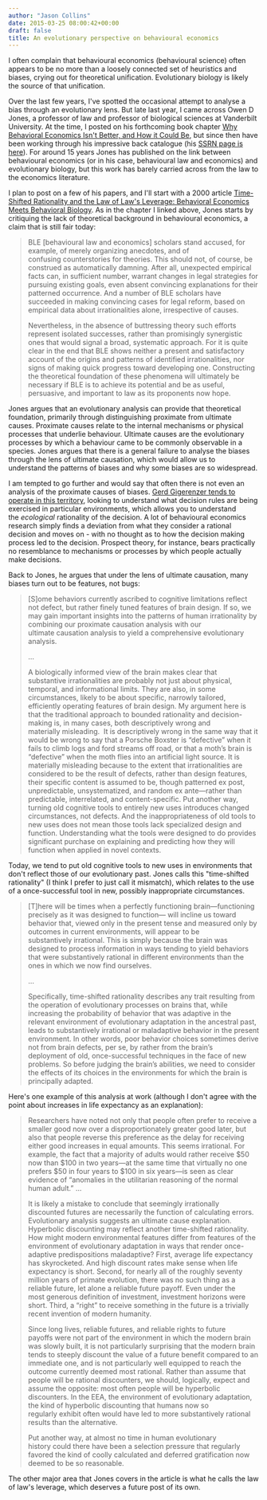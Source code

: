 ```yaml
---
author: "Jason Collins"
date: 2015-03-25 08:00:42+00:00
draft: false
title: An evolutionary perspective on behavioural economics
---
```


I often complain that behavioural economics (behavioural science) often appears to be no more than a loosely connected set of heuristics and biases, crying out for theoretical unification. Evolutionary biology is likely the source of that unification.

Over the last few years, I've spotted the occasional attempt to analyse a bias through an evolutionary lens. But late last year, I came across Owen D Jones, a professor of law and professor of biological sciences at Vanderbilt University. At the time, I posted on his forthcoming book chapter [Why Behavioral Economics Isn't Better, and How it Could Be](https://www.jasoncollins.blog/improving-behavioural-economics/), but since then have been working through his impressive back catalogue (his [SSRN page is here](http://papers.ssrn.com/sol3/cf_dev/AbsByAuth.cfm?per_id=142209#reg)). For around 15 years Jones has published on the link between behavioural economics (or in his case, behavioural law and economics) and evolutionary biology, but this work has barely carried across from the law to the economics literature.

I plan to post on a few of his papers, and I'll start with a 2000 article [Time-Shifted Rationality and the Law of Law's Leverage: Behavioral Economics Meets Behavioral Biology](http://ssrn.com/abstract=249419). As in the chapter I linked above, Jones starts by critiquing the lack of theoretical background in behavioural economics, a claim that is still fair today:


<blockquote>BLE [behavioural law and economics] scholars stand accused, for example, of merely organizing anecdotes, and of confusing counterstories for theories. This should not, of course, be construed as automatically damning. After all, unexpected empirical facts can, in sufficient number, warrant changes in legal strategies for pursuing existing goals, even absent convincing explanations for their patterned occurrence. And a number of BLE scholars have succeeded in making convincing cases for legal reform, based on empirical data about irrationalities alone, irrespective of causes.

Nevertheless, in the absence of buttressing theory such efforts represent isolated successes, rather than promisingly synergistic ones that would signal a broad, systematic approach. For it is quite clear in the end that BLE shows neither a present and satisfactory account of the origins and patterns of identified irrationalities, nor signs of making quick progress toward developing one. Constructing the theoretical foundation of these phenomena will ultimately be necessary if BLE is to achieve its potential and be as useful, persuasive, and important to law as its proponents now hope.</blockquote>


Jones argues that an evolutionary analysis can provide that theoretical foundation, primarily through distinguishing proximate from ultimate causes. Proximate causes relate to the internal mechanisms or physical processes that underlie behaviour. Ultimate causes are the evolutionary processes by which a behaviour came to be commonly observable in a species. Jones argues that there is a general failure to analyse the biases through the lens of ultimate causation, which would allow us to understand the patterns of biases and why some biases are so widespread.

I am tempted to go further and would say that often there is not even an analysis of the proximate causes of biases. [Gerd Gigerenzer tends to operate in this territory](https://www.jasoncollins.blog/four-perspectives-on-human-decision-making/), looking to understand what decision rules are being exercised in particular environments, which allows you to understand the _ecological_ rationality of the decision. A lot of behavioural economics research simply finds a deviation from what they consider a rational decision and moves on - with no thought as to how the decision making process led to the decision. Prospect theory, for instance, bears practically no resemblance to mechanisms or processes by which people actually make decisions.

Back to Jones, he argues that under the lens of ultimate causation, many biases turn out to be features, not bugs:


<blockquote>[S]ome behaviors currently ascribed to cognitive limitations reflect not defect, but rather finely tuned features of brain design. If so, we may gain important insights into the patterns of human irrationality by combining our proximate causation analysis with our ultimate causation analysis to yield a comprehensive evolutionary analysis.

...

A biologically informed view of the brain makes clear that substantive irrationalities are probably not just about physical, temporal, and informational limits. They are also, in some circumstances, likely to be about specific, narrowly tailored, efficiently operating features of brain design. My argument here is that the traditional approach to bounded rationality and decision-making is, in many cases, both descriptively wrong and materially misleading.  It is descriptively wrong in the same way that it would be wrong to say that a Porsche Boxster is “defective” when it fails to climb logs and ford streams off road, or that a moth’s brain is “defective” when the moth flies into an artificial light source. It is materially misleading because to the extent that irrationalities are considered to be the result of defects, rather than design features, their specific content is assumed to be, though patterned ex post, unpredictable, unsystematized, and random ex ante—rather than predictable, interrelated, and content-specific. Put another way, turning old cognitive tools to entirely new uses introduces changed circumstances, not defects. And the inappropriateness of old tools to new uses does not mean those tools lack specialized design and function. Understanding what the tools were designed to do provides significant purchase on explaining and predicting how they will function when applied in novel contexts.</blockquote>


Today, we tend to put old cognitive tools to new uses in environments that don't reflect those of our evolutionary past. Jones calls this "time-shifted rationality" (I think I prefer to just call it mismatch), which relates to the use of a once-successful tool in new, possibly inappropriate circumstances.


<blockquote>[T]here will be times when a perfectly functioning brain—functioning precisely as it was designed to function— will incline us toward behavior that, viewed only in the present tense and measured only by outcomes in current environments, will appear to be substantively irrational. This is simply because the brain was designed to process information in ways tending to yield behaviors that were substantively rational in different environments than the ones in which we now find ourselves.

...

Specifically, time-shifted rationality describes any trait resulting from the operation of evolutionary processes on brains that, while increasing the probability of behavior that was adaptive in the relevant environment of evolutionary adaptation in the ancestral past, leads to substantively irrational or maladaptive behavior in the present environment. In other words, poor behavior choices sometimes derive not from brain defects, per se, by rather from the brain’s deployment of old, once-successful techniques in the face of new problems. So before judging the brain’s abilities, we need to consider the effects of its choices in the environments for which the brain is principally adapted.</blockquote>


Here's one example of this analysis at work (although I don't agree with the point about increases in life expectancy as an explanation):


<blockquote>Researchers have noted not only that people often prefer to receive a smaller good now over a disproportionately greater good later, but also that people reverse this preference as the delay for receiving either good increases in equal amounts. This seems irrational. For example, the fact that a majority of adults would rather receive $50 now than $100 in two years—at the same time that virtually no one prefers $50 in four years to $100 in six years—is seen as clear evidence of “anomalies in the utilitarian reasoning of the normal human adult.” ...

It is likely a mistake to conclude that seemingly irrationally discounted futures are necessarily the function of calculating errors. Evolutionary analysis suggests an ultimate cause explanation. Hyperbolic discounting may reflect another time-shifted rationality. How might modern environmental features differ from features of the environment of evolutionary adaptation in ways that render once-adaptive predispositions maladaptive? First, average life expectancy has skyrocketed. And high discount rates make sense when life expectancy is short. Second, for nearly all of the roughly seventy million years of primate evolution, there was no such thing as a reliable future, let alone a reliable future payoff. Even under the most generous definition of investment, investment horizons were short. Third, a “right” to receive something in the future is a trivially recent invention of modern humanity.

Since long lives, reliable futures, and reliable rights to future payoffs were not part of the environment in which the modern brain was slowly built, it is not particularly surprising that the modern brain tends to steeply discount the value of a future benefit compared to an immediate one, and is not particularly well equipped to reach the outcome currently deemed most rational. Rather than assume that people will be rational discounters, we should, logically, expect and assume the opposite: most often people will be hyperbolic discounters. In the EEA, the environment of evolutionary adaptation, the kind of hyperbolic discounting that humans now so regularly exhibit often would have led to more substantively rational results than the alternative.

Put another way, at almost no time in human evolutionary history could there have been a selection pressure that regularly favored the kind of coolly calculated and deferred gratification now deemed to be so reasonable.</blockquote>


The other major area that Jones covers in the article is what he calls the law of law's leverage, which deserves a future post of its own.
